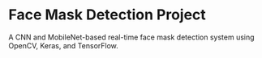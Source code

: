 # Face Mask Detection Project

A CNN and MobileNet-based real-time face mask detection system using OpenCV, Keras, and TensorFlow.
